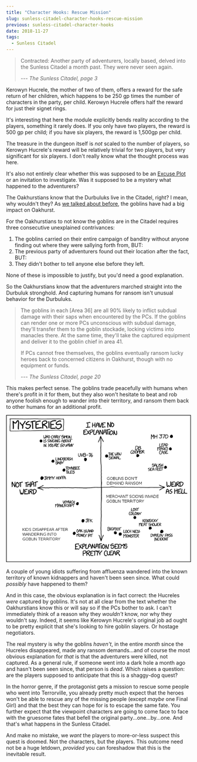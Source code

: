 ```yaml
---
title: "Character Hooks: Rescue Mission"
slug: sunless-citadel-character-hooks-rescue-mission
previous: sunless-citadel-character-hooks
date: 2018-11-27
tags:
  - Sunless Citadel
---
```


> Contracted: Another party of adventurers, locally based, delved into the Sunless Citadel a month past. They were never seen again.
>
> --- <cite>The Sunless Citadel, page 3</cite>

Kerowyn Hucrele, the mother of two of them, offers a reward for the safe return of her children, which happens to be 250 gp times the number of characters in the party, per child.
Kerowyn Hucrele offers half the reward for just their signet rings.

It's interesting that here the module explicitly bends reality according to the players, something it rarely does. If you only have two players, the reward is 500 gp per child; if you have six players, the reward is 1,500gp per child.

The treasure in the dungeon itself is *not* scaled to the number of players, so Kerowyn Hucrele's reward will be relatively trivial for two players, but very significant for six players. I don't really know what the thought process was here.

It's also not entirely clear whether this was supposed to be an [Excuse Plot] or an invitation to investigate.
Was it supposed to be a mystery what happened to the adventurers?

The Oakhurstians know that the Durbuluks live in the Citadel, right? I mean, why wouldn't they?
As [we talked about before](/sunless-citadel-adventure-synopsis#durbuluks-raided-road), the goblins have had a big impact on Oakhurst.

For the Oakhurstians to not know the goblins are in the Citadel requires three consecutive unexplained contrivances:

1. The goblins carried on their entire campaign of banditry without anyone finding out where they were sallying forth from, BUT:
1. The previous party of adventurers found out their location after the fact, BUT:
1. They didn't bother to tell anyone else before they left.

None of these is impossible to justify, but you'd need a good explanation.

So the Oakhurstians know that the adventurers marched straight into the Durbuluk stronghold. And capturing humans for ransom isn't unusual behavior for the Durbuluks.

> The goblins in each [Area 36] are all 90% likely to inflict subdual damage with their saps when encountered by the PCs.
> If the goblins can render one or more PCs unconscious with subdual damage, they'll transfer them to the goblin stockade, locking victims into manacles there. At the same time, they'll take the captured equipment and deliver it to the goblin chief in area 41.
>
> If PCs cannot free themselves, the goblins eventually ransom lucky heroes back to concerned citizens in Oakhurst, though with no equipment or funds.
>
> --- <cite>The Sunless Citadel, page 20</cite>

This makes perfect sense. The goblins trade peacefully with humans when there's profit in it for them, but they also won't hesitate to beat and rob anyone foolish enough to wander into their territory, and ransom them back to other humans for an additional profit.

![Mysteries](./mysteries.png)

A couple of young idiots suffering from affluenza wandered into the known territory of known kidnappers and haven't been seen since. What could *possibly* have happened to them?

And in this case, the obvious explanation is in fact correct: the Hucreles *were* captured by goblins. It's not at all clear from the text whether the Oakhurstians know this or will say so if the PCs bother to ask. I can't immediately think of a reason why they *wouldn't* know, nor why they wouldn't say. Indeed, it seems like Kerowyn Hucrele's original job ad ought to be pretty explicit that she's looking to hire goblin slayers. Or hostage negotiators.

The real mystery is why the goblins *haven't*, in the entire *month* since the Hucreles disappeared, made any ransom demands...and of course the most obvious explanation for *that* is that the adventurers were killed, not captured. As a general rule, if someone went into a dark hole a month ago and hasn't been seen since, that person is *dead*. Which raises a question: are the players supposed to anticipate that this is a shaggy-dog quest?

In the horror genre, if the protagonist gets a mission to rescue some people who went into Terrorville, you already pretty much expect that the heroes won't be able to rescue any of the missing people (except *maybe* one Final Girl) and that the best they can hope for is to escape the same fate. You further expect that the viewpoint characters are going to come face to face with the gruesome fates that befell the original party...one...by...one. And that's what happens in the Sunless Citadel.

And make no mistake, we *want* the players to more-or-less suspect this quest is doomed. Not the characters, but the players. This outcome need not be a huge letdown, *provided* you can foreshadow that this is the inevitable result.



[Excuse Plot]: https://allthetropes.fandom.com/wiki/Excuse_Plot
[Final Girl]: https://allthetropes.fandom.com/wiki/Final_Girl

